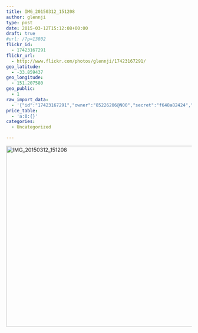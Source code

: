 ```yaml
---
title: IMG_20150312_151208
author: glennji
type: post
date: 2015-03-12T15:12:08+00:00
draft: true
#url: /?p=13802
flickr_id:
  - 17423167291
flickr_url:
  - http://www.flickr.com/photos/glennji/17423167291/
geo_latitude:
  - -33.859437
geo_longitude:
  - 151.207580
geo_public:
  - 1
raw_import_data:
  - '{"id":"17423167291","owner":"85226206@N00","secret":"f648a82424","server":"8811","farm":9,"title":"IMG_20150312_151208","ispublic":0,"isfriend":0,"isfamily":0,"description":{"_content":""},"dateupload":"1431087321","lastupdate":"1431087335","datetaken":"2015-03-12 15:12:08","datetakengranularity":"0","datetakenunknown":"0","ownername":"glennji","tags":"","machine_tags":"","originalsecret":"40a00ed579","originalformat":"jpg","latitude":"-33.859437","longitude":"151.207580","accuracy":"16","context":0,"place_id":"uyU97kpTVLseY.4z4g","woeid":"26198434","geo_is_family":0,"geo_is_friend":0,"geo_is_contact":0,"geo_is_public":0,"media":"photo","media_status":"ready","url_o":"https://farm9.staticflickr.com/8811/17423167291_40a00ed579_o.jpg","height_o":"3120","width_o":"4208"}'
price_table:
  - 'a:0:{}'
categories:
  - Uncategorized

---
```

<p class="flickr-image">
  <a href="http://www.flickr.com/photos/glennji/17423167291/" class="flickr-link"><img src="/wp-content/uploads/2015/03/17423167291_40a00ed579_o-1024x759.jpg" width="660" height="489" alt="IMG_20150312_151208" class="keyring-img" /></a>
</p>
